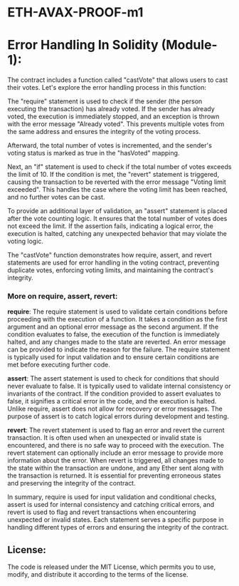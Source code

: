 # ETH-AVAX-PROOF-m1
# Error Handling In Solidity (Module-1):
The contract includes a function called "castVote" that allows users to cast their votes. Let's explore the error handling process in this function:

The "require" statement is used to check if the sender (the person executing the transaction) has already voted. If the sender has already voted, the execution is immediately stopped, and an exception is thrown with the error message "Already voted". This prevents multiple votes from the same address and ensures the integrity of the voting process.

Afterward, the total number of votes is incremented, and the sender's voting status is marked as true in the "hasVoted" mapping.

Next, an "if" statement is used to check if the total number of votes exceeds the limit of 10. If the condition is met, the "revert" statement is triggered, causing the transaction to be reverted with the error message "Voting limit exceeded". This handles the case where the voting limit has been reached, and no further votes can be cast.

To provide an additional layer of validation, an "assert" statement is placed after the vote counting logic. It ensures that the total number of votes does not exceed the limit. If the assertion fails, indicating a logical error, the execution is halted, catching any unexpected behavior that may violate the voting logic.

The "castVote" function demonstrates how require, assert, and revert statements are used for error handling in the voting contract, preventing duplicate votes, enforcing voting limits, and maintaining the contract's integrity.

### More on require, assert, revert:

**require**: The require statement is used to validate certain conditions before proceeding with the execution of a function. It takes a condition as the first argument and an optional error message as the second argument. If the condition evaluates to false, the execution of the function is immediately halted, and any changes made to the state are reverted. An error message can be provided to indicate the reason for the failure. The require statement is typically used for input validation and to ensure certain conditions are met before executing further code.

**assert**: The assert statement is used to check for conditions that should never evaluate to false. It is typically used to validate internal consistency or invariants of the contract. If the condition provided to assert evaluates to false, it signifies a critical error in the code, and the execution is halted. Unlike require, assert does not allow for recovery or error messages. The purpose of assert is to catch logical errors during development and testing.

**revert**: The revert statement is used to flag an error and revert the current transaction. It is often used when an unexpected or invalid state is encountered, and there is no safe way to proceed with the execution. The revert statement can optionally include an error message to provide more information about the error. When revert is triggered, all changes made to the state within the transaction are undone, and any Ether sent along with the transaction is returned. It is essential for preventing erroneous states and preserving the integrity of the contract.

In summary, require is used for input validation and conditional checks, assert is used for internal consistency and catching critical errors, and revert is used to flag and revert transactions when encountering unexpected or invalid states. Each statement serves a specific purpose in handling different types of errors and ensuring the integrity of the contract.



## License:
The code is released under the MIT License, which permits you to use, modify, and distribute it according to the terms of the license.
